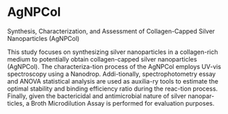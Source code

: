# AgNPCol
Synthesis, Characterization, and Assessment of Collagen-Capped Silver Nanoparticles (AgNPCol)

This study focuses on synthesizing silver nanoparticles in a collagen-rich medium to potentially obtain collagen-capped silver nanoparticles (AgNPCol). The characteriza-tion process of the AgNPCol employs UV-vis spectroscopy using a Nanodrop. Addi-tionally, spectrophotometry essay and ANOVA statistical analysis are used as auxilia-ry tools to estimate the optimal stability and binding efficiency ratio during the reac-tion process. Finally, given the bactericidal and antimicrobial nature of silver nanopar-ticles, a Broth Microdilution Assay is performed for evaluation purposes.
